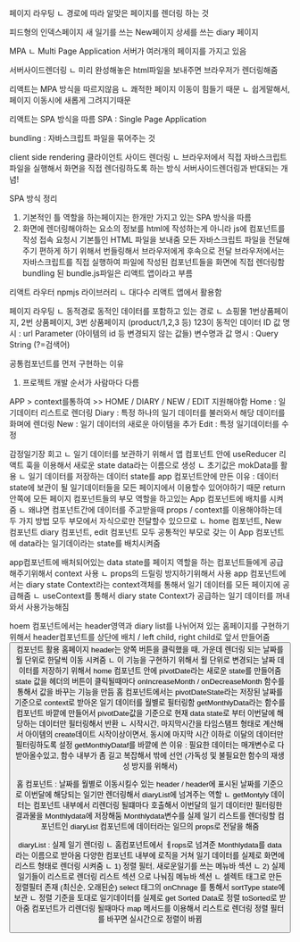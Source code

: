 페이지 라우팅
ㄴ 경로에 따라 알맞은 페이지를 렌더링 하는 것

피드형의 인덱스페이지
새 일기를 쓰는 New페이지
상세를 쓰는 diary 페이지

MPA
ㄴ Multi Page Application
서버가 여러개의 페이지를 가지고 있음

서버사이드렌더링
ㄴ 미리 완성해놓은 html파일을 보내주면 브라우저가 렌더링해줌 

리액트는 MPA 방식을 따르지않음 
ㄴ 쾌적한 페이지 이동이 힘들기 때문
ㄴ 쉽게말해서, 페이지 이동시에 새롭게 그려지기때문

리액트는 SPA 방식을 따름
SPA : Single Page Application
 
bundling : 자바스크립트 파일을 묶어주는 것

client side rendering 클라이언트 사이드 렌더링
ㄴ 브라우저에서 직접 자바스크립트 파일을 실행해서 화면을 직접 렌더링하도록 하는 방식 
서버사이드렌더링과 반대되는 개념! 


SPA 방식 정리
1. 기본적인 틀 역할을 하는페이지는 한개만 가지고 있는 SPA 방식을 따름 
2. 화면에 렌더링해야하는 요소의 정보를 html에 작성하는게 아니라 js에 컴포넌트를 작성 
접속 요청시 
기본틀인 HTML 파일을 보내줌
 모든 자바스크립트 파일을 전달해주기 편하게 하기 위해서 번들링해서 브라우저에게 후속으로 전달
브라우저에서는 자바스크립트를 직접 실행하여 파일에 작성된 컴포넌트들을 화면에 직접 렌더링함 
bundling 된 bundle.js파일은 리액트 앱이라고 부름 



리액트 라우터
npmjs 라이브러리
ㄴ 대다수 리액트 앱에서 활용함



페이지 라우팅
ㄴ 동적경로
동적인 데이터를 포함하고 있는 경로 
ㄴ 쇼핑몰 1번상품페이지, 2번 상품페이지, 3번 상품페이지  (product/1,2,3 등) 123이 동적인 데이터 
ID 값 명시 : url Parameter (아이템의 id 등 변경되지 않는 값들)
변수명과 값 명시 : Query String (?=검색어)


공통컴포넌트를 먼저 구현하는 이유
1) 프로젝트 개발 순서가 사람마다 다름



APP > context를통하여 >> HOME / DIARY / NEW / EDIT 지원해야함 
Home : 일기데이터 리스트로 렌더링
Diary : 특정 하나의 일기 데이터를 불러와서 해당 데이터를 화며에 렌더링 
New : 일기 데이터의 새로운 아이템을 추가
Edit : 특정 일기데이터를 수정



감정일기장 회고 
ㄴ 일기 데이터를 보관하기 위해서 앱 컴포넌트 안에 useReducer 리액트 훅을 이용해서 새로운 state data라는 이름으로 생성 
ㄴ 초기값은 mokData를 활용
ㄴ 일기 데이터를 저장하는 데이터 state를 app 컴포넌트안에 만든 이유 : 데이터 state에 보관이 될 일기데이터들을 모든 페이지에서 이용할수 있어야하기 때문
return 안쪽에 모든 페이지 컴포넌트들의 부모 역할을 하고있는 App 컴포넌트에 배치를 시켜줌
ㄴ 왜냐면 컴포넌트간에 데이터를 주고받을때 props / context를 이용해야하는데 두 가지 방법 모두 부모에서 자식으로만 전달할수 있으므로
ㄴ home 컴포넌트, New 컴포넌트 diary 컴포넌트, edit 컴포넌트 모두 공통적인 부모로 갖는 이 App 컴포넌트에 data라는 일기데이라는 state를 배치시켜줌 

app컴포넌트에 배처되어있는 data state를 페이지 역할을 하는 컴포넌트들에게 공급해주기위해서 context 사용
ㄴ props의 드릴링 방지하기위해서 사용
app 컴포넌트에서는 diary state Context라는 context객체를 통해서 일기 데이터를 모든 페이지에 공급해줌
ㄴ useContext를 통해서 diary state Context가 공급하는 일기 데이터를 꺼내와서 사용가능해짐

hoem 컴포넌트에서는 header영역과 diary list를 나뉘어져 있는 홈페이지를 구현하기 위해서 header컴포넌트를 상단에 배치 / left child, right child로 앞서 만들어줌 <Button> 컴포넌트 활용
홈페이지 header는 양쪽 버튼을 클릭했을 때, 가운데 렌더링 되는 날짜를 월 단위로 한달씩 이동 시켜줌
ㄴ 이 기능을 구현하기 위해서 월 단위로 변경되는 날짜 데이터를 저장하기 위해서 home 컴포넌트 안에 pivotDate라는 새로운 state를 만들어줌
state 값을 헤더의 버튼이 클릭될때마다 onIncreaseMonth / onDecreaseMonth 함수를 통해서 값을 바꾸는 기능을 만듬
홈 컴포넌트에서는 pivotDateState라는 저장된 날짜를 기준으로 context로 받아온 일기 데이터를 월별로 필터링함
getMonthlyData라는 함수를 컴포넌트 바깥에 만들어서 pivotDate값을 기준으로 현재 data state로 부터 이번달에 해당하는 데이터만 필터링해서 반환 
ㄴ 시작시간, 마지막시간을 타임스탬프 형태로 계산해서 아이템의 create데이트 시작이상이면서, 동시에 마지막 시간 이하로 이달의 데이터만 필터링하도록 설정
getMonthlyDataf를 바깥에 쓴 이유 : 필요한 데이터는 매개변수로 다 받아올수있고, 함수 내부가 좀 길고 복잡해서 밖에 선언 (가독성 및 불필요한 함수의 재생성 방지를 위해서)

홈 컴포넌트 : 날짜를 월별로 이동시킬수 있는 header / header에 표시된 날짜를 기준으로 이번달에 해당되는 일기만 렌더링해서 diaryList에 넘겨주는 역할
ㄴ getMontyly 데이터는 컴포넌트 내부에서 리렌더링 될떄마다 호출해서 이번달의 일기 데이터만 필터링한 결과물을 Monthlydata에 저장해둠 Monthlydata변수를 실제 일기 리스트를 렌더링할 컴포넌트인 diaryList 컴포넌트에 데이터라는 일므의 props로 전달을 해줌 



diaryList : 실제 일기 렌더링
ㄴ 홈컴포넌트에서 ㅔrops로 넘겨준 Monthlydata를 data 라는 이름으로 받아옴 
다양한 컴포넌트 내부에 로직을 거쳐 일기 데이터를 실제로 화면에 리스트 형태로 렌더링 시켜줌 
ㄴ 1) 정렬 필터, 새로운일기를 쓰는 메뉴바 섹션
ㄴ 2) 실제 일기들이 리스트로 렌더링 리스트 섹션
으로 나눠짐 
메뉴바 섹션
ㄴ 셀렉트 태그로 만든 정렬필터 존재 (최신순, 오래된순) select 태그의 onChnage 를 통해서 sortType state에 보관
ㄴ 정렬 기준을 토대로 일기데이터를 실제로 get Sorted Data로 정렬 toSorted로 받아줌 
컴포넌트가 리렌더링 될때마다 map 메서드를 이용해서 리스트로 렌더링 
정렬 필터를 바꾸면 실시간으로 정렬이 바뀜
